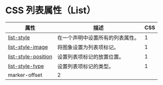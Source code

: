 # CSS 列表属性（List）

| 属性 | 描述 | CSS |
| --- | --- | --- |
| [list-style](/cssref/pr_list-style.asp) | 在一个声明中设置所有的列表属性。 | 1 |
| [list-style-image](/cssref/pr_list-style-image.asp) | 将图象设置为列表项标记。 | 1 |
| [list-style-position](/cssref/pr_list-style-position.asp) | 设置列表项标记的放置位置。 | 1 |
| [list-style-type](/cssref/pr_list-style-type.asp) | 设置列表项标记的类型。 | 1 |
| marker-offset | 2 |

